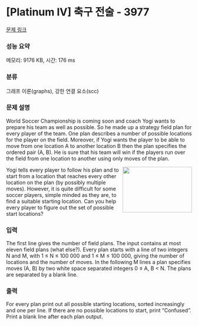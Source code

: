 # [Platinum IV] 축구 전술 - 3977 

[문제 링크](https://www.acmicpc.net/problem/3977) 

### 성능 요약

메모리: 9176 KB, 시간: 176 ms

### 분류

그래프 이론(graphs), 강한 연결 요소(scc)

### 문제 설명

<p>World Soccer Championship is coming soon and coach Yogi wants to prepare his team as well as possible. So he made up a strategy field plan for every player of the team. One plan describes a number of possible locations for the player on the field. Moreover, if Yogi wants the player to be able to move from one location A to another location B then the plan specifies the ordered pair (A, B). He is sure that his team will win if the players run over the field from one location to another using only moves of the plan.</p>

<p><img alt="" src="https://www.acmicpc.net/upload/images2/field(1).png" style="float:right; height:124px; width:188px">Yogi tells every player to follow his plan and to start from a location that reaches every other location on the plan (by possibly multiple moves). However, it is quite difficult for some soccer players, simple minded as they are, to find a suitable starting location. Can you help every player to figure out the set of possible start locations?</p>

### 입력 

 <p>The first line gives the number of field plans. The input contains at most eleven field plans (what else?). Every plan starts with a line of two integers N and M, with 1 ≤ N ≤ 100 000 and 1 ≤ M ≤ 100 000, giving the number of locations and the number of moves. In the following M lines a plan specifies moves (A, B) by two white space separated integers 0 ≤ A, B < N. The plans are separated by a blank line.</p>

### 출력 

 <p>For every plan print out all possible starting locations, sorted increasingly and one per line. If there are no possible locations to start, print “Confused”. Print a blank line after each plan output.</p>

